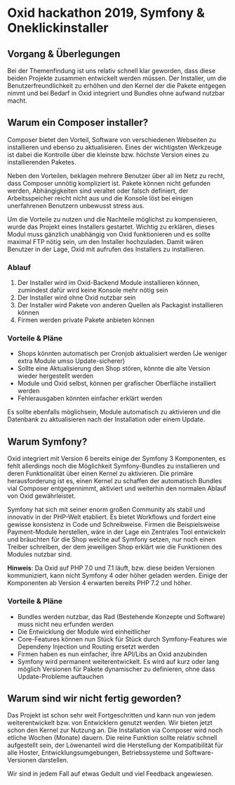 # Oxid hackathon 2019, Symfony & Oneklickinstaller

## Vorgang & Überlegungen

Bei der Themenfindung ist uns relativ schnell klar geworden, dass diese beiden Projekte zusammen entwickelt werden müssen. Der Installer, um die Benutzerfreundlichkeit zu erhöhen und den Kernel der die Pakete entgegen nimmt und bei Bedarf in Oxid integriert und Bundles ohne aufwand nutzbar macht.

## Warum ein Composer installer?

Composer bietet den Vorteil, Software von verschiedenen Webseiten zu installieren und ebenso zu aktualisieren. Eines der wichtigsten Werkzeuge ist dabei die Kontrolle über die kleinste bzw. höchste Version eines zu installierenden Paketes.

Neben den Vorteilen, beklagen mehrere Benutzer über all im Netz zu recht, dass Composer unnötig kompliziert ist. Pakete können nicht gefunden werden, Abhängigkeiten sind veraltet oder falsch definiert, der Arbeitsspeicher reicht nicht aus und die Konsole löst bei einigen unerfahrenen Benutzern unbewusst stress aus.

Um die Vorteile zu nutzen und die Nachteile möglichst zu kompensieren, wurde das Projekt eines Installers gestartet. Wichtig zu erklären, dieses Modul muss gänzlich unabhängig von Oxid funktionieren und es sollte maximal FTP nötig sein, um den Installer hochzuladen. Damit wären Benutzer in der Lage, Oxid mit aufrufen des Installers zu installieren.

### Ablauf

1. Der Installer wird im Oxid-Backend Module installieren können, zumindest dafür wird keine Konsole mehr nötig sein
2. Der Installer wird ohne Oxid nutzbar sein
3. Der Installer wird Pakete von anderen Quellen als Packagist installieren können
4. Firmen werden private Pakete anbieten können

### Vorteile & Pläne

- Shops könnten automatisch per Cronjob aktualisiert werden (Je weniger extra Module umso Update-sicherer)
- Sollte eine Aktualisierung den Shop stören, könnte die alte Version wieder hergestellt werden
- Module und Oxid selbst, können per grafischer Oberfläche installiert werden
- Fehlerausgaben könnten einfacher erklärt werden

Es sollte ebenfalls möglichsein, Module automatisch zu aktivieren und die Datenbank zu aktualisieren nach der Installation oder einem Update.

## Warum Symfony?

Oxid integriert mit Version 6 bereits einige der Symfony 3 Komponenten, es fehlt allerdings noch die Möglichkeit Symfony-Bundles zu installieren und deren Funktionalität über einen Kernel zu aktivieren. Die primäre herausforderung ist es, einen Kernel zu schaffen der automatisch Bundles vial Composer entgegennimmt, aktiviert und weiterhin den normalen Ablauf von Oxid gewährleistet.

Symfony hat sich mit seiner enorm großen Community als stabil und innovativ in der PHP-Welt etabliert. Es bietet Workflows und fordert eine gewisse konsistenz in Code und Schreibweise. Firmen die Beispielsweise Payment-Module herstellen, wäre in der Lage ein Zentrales Tool entwickeln und bräuchten für die Shop welche auf Symfony setzen, nur noch einen Treiber schreiben, der dem jeweiligen Shop erklärt wie die Funktionen des Modules nutzbar sind.

**Hinweis**: Da Oxid auf PHP 7.0 und 7.1 läuft, bzw. diese beiden Versionen kommuniziert, kann nicht Symfony 4 oder höher geladen werden. Einige der Komponenten ab Version 4 erwarten bereits PHP 7.2 und höher.

### Vorteile & Pläne

- Bundles werden nutzbar, das Rad (Bestehende Konzepte und Software) muss nicht neu erfunden werden
- Die Entwicklung der Module wird einheitlicher
- Core-Features können nun Stück für Stück durch Symfony-Features wie Dependeny Injection und Routing ersetzt werden
- Firmen haben es nun einfacher, ihre API/Libs an Oxid anzubinden
- Symfony wird permanent weiterentwickelt. Es wird auf kurz oder lang möglich Versionen für Pakete dynamischer zu definieren, ohne dass Update-Probleme auftauchen

## Warum sind wir nicht fertig geworden?

Das Projekt ist schon sehr weit Fortgeschritten und kann nun von jedem weiterentwickelt bzw. von Entwicklern genutzt werden. Wir bieten jetzt schon den Kernel zur Nutzung an. Die Installation via Composer wird noch etliche Wochen (Monate) dauern. Die reine Funktion sollte relativ schnell aufgestellt sein, der Löwenanteil wird die Herstellung der Kompatibilität für alle Hoster, Entwicklungsumgebungen, Betriebssysteme und Software-Versionen darstellen.

Wir sind in jedem Fall auf etwas Gedult und viel Feedback angewiesen.
